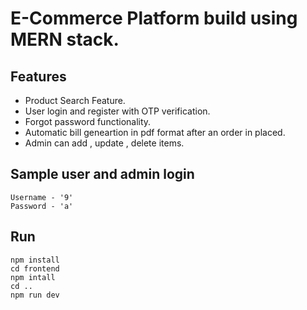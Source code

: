 # E-Commerce Platform build using MERN stack.
## Features

- Product Search Feature.
- User login and register with OTP verification.
- Forgot password functionality.
- Automatic bill geneartion in pdf format after an order in placed.
- Admin can add , update , delete items.

## Sample user and admin login

```
Username - '9'
Password - 'a'
```

## Run

```
npm install
cd frontend
npm intall
cd ..
npm run dev
```
